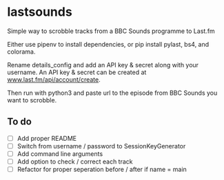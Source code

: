 # lastsounds
Simple way to scrobble tracks from a BBC Sounds programme to Last.fm

Either use pipenv to install dependencies, or pip install pylast, bs4, and colorama.

Rename details_config and add an API key & secret along with your username. An API key & secret can be created at www.last.fm/api/account/create. 

Then run with python3 and paste url to the episode from BBC Sounds you want to scrobble.

## To do

- [ ] Add proper README
- [ ] Switch from username / password to SessionKeyGenerator
- [ ] Add command line arguments
- [ ] Add option to check / correct each track
- [ ] Refactor for proper seperation before / after if name = main
